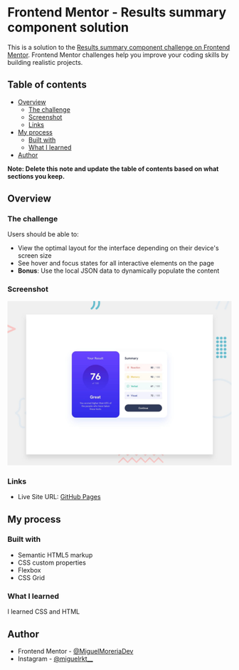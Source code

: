# Frontend Mentor - Results summary component solution

This is a solution to the [Results summary component challenge on Frontend Mentor](https://www.frontendmentor.io/challenges/results-summary-component-CE_K6s0maV). Frontend Mentor challenges help you improve your coding skills by building realistic projects.

## Table of contents

- [Overview](#overview)
  - [The challenge](#the-challenge)
  - [Screenshot](#screenshot)
  - [Links](#links)
- [My process](#my-process)
  - [Built with](#built-with)
  - [What I learned](#what-i-learned)
- [Author](#author)

**Note: Delete this note and update the table of contents based on what sections you keep.**

## Overview

### The challenge

Users should be able to:

- View the optimal layout for the interface depending on their device's screen size
- See hover and focus states for all interactive elements on the page
- **Bonus**: Use the local JSON data to dynamically populate the content

### Screenshot

![](./design/desktop-preview.jpg)

### Links

- Live Site URL: [GitHub Pages](https://miguelmoreiradev.github.io/resultsummary.github.io/)

## My process

### Built with

- Semantic HTML5 markup
- CSS custom properties
- Flexbox
- CSS Grid


### What I learned

I learned CSS and HTML


## Author

- Frontend Mentor - [@MiguelMoreriaDev](https://www.frontendmentor.io/profile/MiguelMoreiraDev)
- Instagram - [@miguelrkt__](https://www.instagram.com/miguelrkt__)
